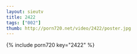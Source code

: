 ```yaml
--- 
layout: sieutv
title: 2422
tags: ["002"]
thumb: http://porn720.net/video/2422/poster.jpg
---
```

{% include porn720 key="2422" %} 
